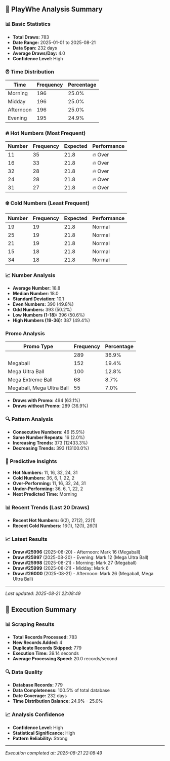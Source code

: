
## 🎯 PlayWhe Analysis Summary

### 📊 Basic Statistics
- **Total Draws:** 783
- **Date Range:** 2025-01-01 to 2025-08-21
- **Data Span:** 232 days
- **Average Draws/Day:** 4.0
- **Confidence Level:** High

### ⏰ Time Distribution
| Time | Frequency | Percentage |
|------|-----------|------------|
| Morning | 196 | 25.0% |
| Midday | 196 | 25.0% |
| Afternoon | 196 | 25.0% |
| Evening | 195 | 24.9% |

### 🔥 Hot Numbers (Most Frequent)
| Number | Frequency | Expected | Performance |
|--------|-----------|----------|-------------|
| 11 | 35 | 21.8 | 🔥 Over |
| 16 | 33 | 21.8 | 🔥 Over |
| 32 | 28 | 21.8 | 🔥 Over |
| 24 | 28 | 21.8 | 🔥 Over |
| 31 | 27 | 21.8 | 🔥 Over |

### ❄️ Cold Numbers (Least Frequent)
| Number | Frequency | Expected | Performance |
|--------|-----------|----------|-------------|
| 19 | 19 | 21.8 | Normal |
| 25 | 19 | 21.8 | Normal |
| 21 | 19 | 21.8 | Normal |
| 15 | 18 | 21.8 | Normal |
| 34 | 18 | 21.8 | Normal |

### 📈 Number Analysis
- **Average Number:** 18.8
- **Median Number:** 18.0
- **Standard Deviation:** 10.1
- **Even Numbers:** 390 (49.8%)
- **Odd Numbers:** 393 (50.2%)
- **Low Numbers (1-18):** 396 (50.6%)
- **High Numbers (19-36):** 387 (49.4%)

###  Promo Analysis
| Promo Type | Frequency | Percentage |
|------------|-----------|------------|
|  | 289 | 36.9% |
| Megaball | 152 | 19.4% |
| Mega Ultra Ball | 100 | 12.8% |
| Mega Extreme Ball | 68 | 8.7% |
| Megaball, Mega Ultra Ball | 55 | 7.0% |
- **Draws with Promo:** 494 (63.1%)
- **Draws without Promo:** 289 (36.9%)

### 🔍 Pattern Analysis
- **Consecutive Numbers:** 46 (5.9%)
- **Same Number Repeats:** 16 (2.0%)
- **Increasing Trends:** 373 (12433.3%)
- **Decreasing Trends:** 393 (13100.0%)

### 🔮 Predictive Insights
- **Hot Numbers:** 11, 16, 32, 24, 31
- **Cold Numbers:** 36, 6, 1, 22, 2
- **Over-Performing:** 11, 16, 32, 24, 31
- **Under-Performing:** 36, 6, 1, 22, 2
- **Next Predicted Time:** Morning

### 📊 Recent Trends (Last 20 Draws)
- **Recent Hot Numbers:** 6(2), 27(2), 22(1)
- **Recent Cold Numbers:** 16(1), 12(1), 26(1)

### 📈 Latest Results
- **Draw #25996** (2025-08-20) - Afternoon: Mark 16 (Megaball)
- **Draw #25997** (2025-08-20) - Evening: Mark 12 (Mega Ultra Ball)
- **Draw #25998** (2025-08-21) - Morning: Mark 27 (Megaball)
- **Draw #25999** (2025-08-21) - Midday: Mark 6 
- **Draw #26000** (2025-08-21) - Afternoon: Mark 26 (Megaball, Mega Ultra Ball)

---
*Last updated: 2025-08-21 22:08:49*

## 🚀 Execution Summary

### 📊 Scraping Results
- **Total Records Processed:** 783
- **New Records Added:** 4
- **Duplicate Records Skipped:** 779
- **Execution Time:** 39.14 seconds
- **Average Processing Speed:** 20.0 records/second

### 🔍 Data Quality
- **Database Records:** 779
- **Data Completeness:** 100.5% of total database
- **Date Coverage:** 232 days
- **Time Distribution Balance:** 24.9% - 25.0%

### 📈 Analysis Confidence
- **Confidence Level:** High
- **Statistical Significance:** High
- **Pattern Reliability:** Strong

---
*Execution completed at: 2025-08-21 22:08:49*
